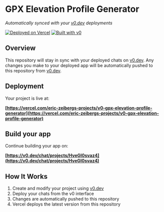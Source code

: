 # GPX Elevation Profile Generator

*Automatically synced with your [v0.dev](https://v0.dev) deployments*

[![Deployed on Vercel](https://img.shields.io/badge/Deployed%20on-Vercel-black?style=for-the-badge&logo=vercel)](https://vercel.com/eric-zeibergs-projects/v0-gpx-elevation-profile-generator)
[![Built with v0](https://img.shields.io/badge/Built%20with-v0.dev-black?style=for-the-badge)](https://v0.dev/chat/projects/HveGI0svaz4)

## Overview

This repository will stay in sync with your deployed chats on [v0.dev](https://v0.dev).
Any changes you make to your deployed app will be automatically pushed to this repository from [v0.dev](https://v0.dev).

## Deployment

Your project is live at:

**[https://vercel.com/eric-zeibergs-projects/v0-gpx-elevation-profile-generator](https://vercel.com/eric-zeibergs-projects/v0-gpx-elevation-profile-generator)**

## Build your app

Continue building your app on:

**[https://v0.dev/chat/projects/HveGI0svaz4](https://v0.dev/chat/projects/HveGI0svaz4)**

## How It Works

1. Create and modify your project using [v0.dev](https://v0.dev)
2. Deploy your chats from the v0 interface
3. Changes are automatically pushed to this repository
4. Vercel deploys the latest version from this repository